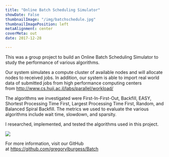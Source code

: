 ```yaml
---
title: "Online Batch Scheduling Simulator"
showDate: False
thumbnailImage: "/img/batchschedule.jpg"
thumbnailImagePosition: left
metaAlignment: center
coverMeta: out
date: 2017-12-28

---
```

This was a group project to build an Online Batch Scheduling Simulator to study the performance of various algorithms.

<!--more-->

Our system simulates a compute cluster of available nodes and will allocate nodes to received jobs. In addition, our system is able to import real world data of submitted jobs from high performance computing centers from http://www.cs.huji.ac.il/labs/parallel/workload/

The algorithms we investigated were First-In-First-Out, Backfill, EASY, Shortest Processing Time First, Largest Processing Time First, Random, and Balanced Spiral Backfill. The metrics we used to evaluate the various algorithms include wait time, slowdown, and sparsity.

I researched, implemented, and tested the algorithms used in this project.

![](/img/batchschedule.jpg)


For more information, visit our GitHub at https://github.com/gregorylburgess/Batch